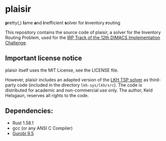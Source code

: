 # plaisir

**p**retty(,) **l**ame **a**nd **i**nefficient **s**olver for **i**nventory **r**outing

This repository contains the source code of plaisir,
a solver for the Inventory Routing Problem,
used for the
[IRP Track of the 12th DIMACS Implementation Challenge](http://dimacs.rutgers.edu/programs/challenge/vrp/irp/).

## Important license notice

plaisir itself uses the MIT License, see the LICENSE file.

However, plaisir includes an adapted version of the
[LKH TSP solver](http://webhotel4.ruc.dk/~keld/research/LKH/)
as third-party code (included in the directory `lkh-sys/lkh/src`).
The code is distributed for academic and non-commercial use only.
The author, Keld Helsgaun, reserves all rights to the code.

## Dependencies:

* Rust 1.58.1
* gcc (or any ANSI C Compiler)
* [Gurobi 9.5](https://www.gurobi.com/)
